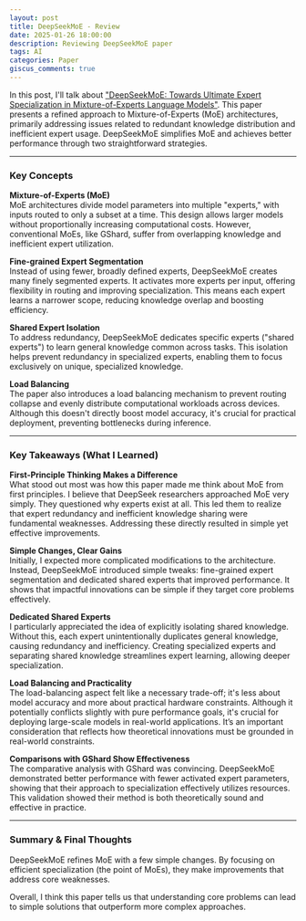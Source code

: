 ```yaml
---
layout: post
title: DeepSeekMoE - Review
date: 2025-01-26 18:00:00
description: Reviewing DeepSeekMoE paper
tags: AI
categories: Paper
giscus_comments: true
---
```


In this post, I'll talk about ["DeepSeekMoE: Towards Ultimate Expert Specialization in Mixture-of-Experts Language Models"](https://arxiv.org/abs/2401.06066). This paper presents a refined approach to Mixture-of-Experts (MoE) architectures, primarily addressing issues related to redundant knowledge distribution and inefficient expert usage. DeepSeekMoE simplifies MoE and achieves better performance through two straightforward strategies.

---

### Key Concepts

**Mixture-of-Experts (MoE)**  
MoE architectures divide model parameters into multiple "experts," with inputs routed to only a subset at a time. This design allows larger models without proportionally increasing computational costs. However, conventional MoEs, like GShard, suffer from overlapping knowledge and inefficient expert utilization.

**Fine-grained Expert Segmentation**  
Instead of using fewer, broadly defined experts, DeepSeekMoE creates many finely segmented experts. It activates more experts per input, offering flexibility in routing and improving specialization. This means each expert learns a narrower scope, reducing knowledge overlap and boosting efficiency.

**Shared Expert Isolation**  
To address redundancy, DeepSeekMoE dedicates specific experts ("shared experts") to learn general knowledge common across tasks. This isolation helps prevent redundancy in specialized experts, enabling them to focus exclusively on unique, specialized knowledge.

**Load Balancing**  
The paper also introduces a load balancing mechanism to prevent routing collapse and evenly distribute computational workloads across devices. Although this doesn't directly boost model accuracy, it's crucial for practical deployment, preventing bottlenecks during inference.

---

### Key Takeaways (What I Learned)

**First-Principle Thinking Makes a Difference**  
What stood out most was how this paper made me think about MoE from first principles. I believe that DeepSeek researchers approached MoE very simply. They questioned why experts exist at all. This led them to realize that expert redundancy and inefficient knowledge sharing were fundamental weaknesses. Addressing these directly resulted in simple yet effective improvements.

**Simple Changes, Clear Gains**  
Initially, I expected more complicated modifications to the architecture. Instead, DeepSeekMoE introduced simple tweaks: fine-grained expert segmentation and dedicated shared experts that improved performance. It shows that impactful innovations can be simple if they target core problems effectively.

**Dedicated Shared Experts**  
I particularly appreciated the idea of explicitly isolating shared knowledge. Without this, each expert unintentionally duplicates general knowledge, causing redundancy and inefficiency. Creating specialized experts and separating shared knowledge streamlines expert learning, allowing deeper specialization.

**Load Balancing and Practicality**  
The load-balancing aspect felt like a necessary trade-off; it's less about model accuracy and more about practical hardware constraints. Although it potentially conflicts slightly with pure performance goals, it's crucial for deploying large-scale models in real-world applications. It’s an important consideration that reflects how theoretical innovations must be grounded in real-world constraints.

**Comparisons with GShard Show Effectiveness**  
The comparative analysis with GShard was convincing. DeepSeekMoE demonstrated better performance with fewer activated expert parameters, showing that their approach to specialization effectively utilizes resources. This validation showed their method is both theoretically sound and effective in practice.

---

### Summary & Final Thoughts  
DeepSeekMoE refines MoE with a few simple changes. By focusing on efficient specialization (the point of MoEs), they make improvements that address core weaknesses.  

Overall, I think this paper tells us that understanding core problems can lead to simple solutions that outperform more complex approaches.
